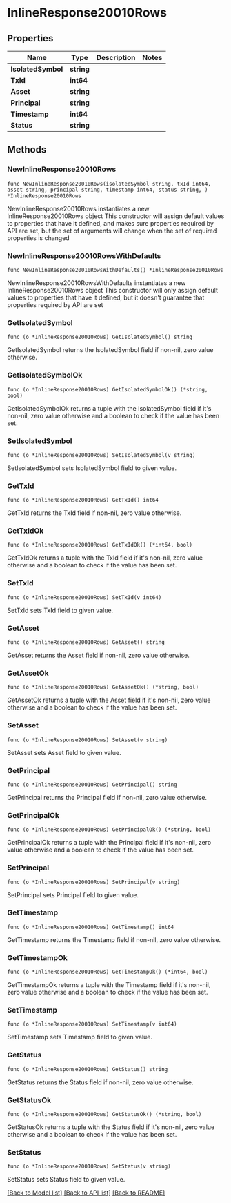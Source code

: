 # InlineResponse20010Rows

## Properties

Name | Type | Description | Notes
------------ | ------------- | ------------- | -------------
**IsolatedSymbol** | **string** |  | 
**TxId** | **int64** |  | 
**Asset** | **string** |  | 
**Principal** | **string** |  | 
**Timestamp** | **int64** |  | 
**Status** | **string** |  | 

## Methods

### NewInlineResponse20010Rows

`func NewInlineResponse20010Rows(isolatedSymbol string, txId int64, asset string, principal string, timestamp int64, status string, ) *InlineResponse20010Rows`

NewInlineResponse20010Rows instantiates a new InlineResponse20010Rows object
This constructor will assign default values to properties that have it defined,
and makes sure properties required by API are set, but the set of arguments
will change when the set of required properties is changed

### NewInlineResponse20010RowsWithDefaults

`func NewInlineResponse20010RowsWithDefaults() *InlineResponse20010Rows`

NewInlineResponse20010RowsWithDefaults instantiates a new InlineResponse20010Rows object
This constructor will only assign default values to properties that have it defined,
but it doesn't guarantee that properties required by API are set

### GetIsolatedSymbol

`func (o *InlineResponse20010Rows) GetIsolatedSymbol() string`

GetIsolatedSymbol returns the IsolatedSymbol field if non-nil, zero value otherwise.

### GetIsolatedSymbolOk

`func (o *InlineResponse20010Rows) GetIsolatedSymbolOk() (*string, bool)`

GetIsolatedSymbolOk returns a tuple with the IsolatedSymbol field if it's non-nil, zero value otherwise
and a boolean to check if the value has been set.

### SetIsolatedSymbol

`func (o *InlineResponse20010Rows) SetIsolatedSymbol(v string)`

SetIsolatedSymbol sets IsolatedSymbol field to given value.


### GetTxId

`func (o *InlineResponse20010Rows) GetTxId() int64`

GetTxId returns the TxId field if non-nil, zero value otherwise.

### GetTxIdOk

`func (o *InlineResponse20010Rows) GetTxIdOk() (*int64, bool)`

GetTxIdOk returns a tuple with the TxId field if it's non-nil, zero value otherwise
and a boolean to check if the value has been set.

### SetTxId

`func (o *InlineResponse20010Rows) SetTxId(v int64)`

SetTxId sets TxId field to given value.


### GetAsset

`func (o *InlineResponse20010Rows) GetAsset() string`

GetAsset returns the Asset field if non-nil, zero value otherwise.

### GetAssetOk

`func (o *InlineResponse20010Rows) GetAssetOk() (*string, bool)`

GetAssetOk returns a tuple with the Asset field if it's non-nil, zero value otherwise
and a boolean to check if the value has been set.

### SetAsset

`func (o *InlineResponse20010Rows) SetAsset(v string)`

SetAsset sets Asset field to given value.


### GetPrincipal

`func (o *InlineResponse20010Rows) GetPrincipal() string`

GetPrincipal returns the Principal field if non-nil, zero value otherwise.

### GetPrincipalOk

`func (o *InlineResponse20010Rows) GetPrincipalOk() (*string, bool)`

GetPrincipalOk returns a tuple with the Principal field if it's non-nil, zero value otherwise
and a boolean to check if the value has been set.

### SetPrincipal

`func (o *InlineResponse20010Rows) SetPrincipal(v string)`

SetPrincipal sets Principal field to given value.


### GetTimestamp

`func (o *InlineResponse20010Rows) GetTimestamp() int64`

GetTimestamp returns the Timestamp field if non-nil, zero value otherwise.

### GetTimestampOk

`func (o *InlineResponse20010Rows) GetTimestampOk() (*int64, bool)`

GetTimestampOk returns a tuple with the Timestamp field if it's non-nil, zero value otherwise
and a boolean to check if the value has been set.

### SetTimestamp

`func (o *InlineResponse20010Rows) SetTimestamp(v int64)`

SetTimestamp sets Timestamp field to given value.


### GetStatus

`func (o *InlineResponse20010Rows) GetStatus() string`

GetStatus returns the Status field if non-nil, zero value otherwise.

### GetStatusOk

`func (o *InlineResponse20010Rows) GetStatusOk() (*string, bool)`

GetStatusOk returns a tuple with the Status field if it's non-nil, zero value otherwise
and a boolean to check if the value has been set.

### SetStatus

`func (o *InlineResponse20010Rows) SetStatus(v string)`

SetStatus sets Status field to given value.



[[Back to Model list]](../README.md#documentation-for-models) [[Back to API list]](../README.md#documentation-for-api-endpoints) [[Back to README]](../README.md)


